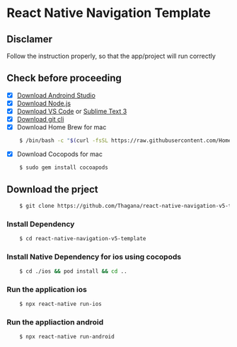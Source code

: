 # React Native Navigation Template

## Disclamer
Follow the instruction properly, so that the app/project will run correctly

## Check before proceeding
- [x] [Download Androind Studio](https://developer.android.com/studio)
- [x] [Download Node.js](https://nodejs.org/en/download/)
- [x] [Download VS Code](https://code.visualstudio.com/download) or [Sublime Text 3](https://www.sublimetext.com/3)
- [x] [Download git cli](https://developer.android.com/studio)
- [x] Download Home Brew for mac
```bash
	$ /bin/bash -c "$(curl -fsSL https://raw.githubusercontent.com/Homebrew/install/master/install.sh)"
```
- [x] Download Cocopods for mac
```bash
	$ sudo gem install cocoapods
```

## Download the prject
```bash
	$ git clone https://github.com/Thagana/react-native-navigation-v5-template.git
```

### Install Dependency
```bash
	$ cd react-native-navigation-v5-template
```
### Install Native Dependency for ios using cocopods
```bash
	$ cd ./ios && pod install && cd ..
```

### Run the application ios
```bash
	$ npx react-native run-ios
```

### Run the appliaction android
```bash
	$ npx react-native run-android
```
